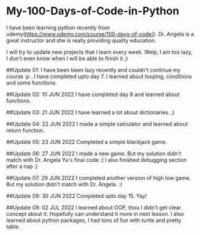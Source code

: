 # My-100-Days-of-Code-in-Python
I have been learning python recently from udemy(https://www.udemy.com/course/100-days-of-code/). Dr. Angela is a great instructor and she is really providing quality education. 


I will try to update new projects that I learn every week. Welp, I am too lazy, I don't even know when I will be able to finish it ;)


##Update 01:
I have been been lazy recently and couldn't continue my course :p . I have completed upto day 7. I learned about looping, conditions and some functions.

##Update 02: 10 JUN 2022
I have completed day 8 and learned about functions. 

##Update 03: 21 JUN 2022
I have learned a lot about dictionaries. ;)

##Update 04: 22 JUN 2022
I made a simple calculator and learned about return function.

##Update 05: 23 JUN 2022
Completed a simple blackjack game.

##Update 06: 27 JUN 2022
I made a new game. But my solution didn't match with Dr. Angela Yu's final code :( I also finished debugging section after a nap :)

##Update 07: 29 JUN 2022
I completed another version of high low game. But my solution didn't match with Dr. Angela. :(

##Update 08: 30 JUN 2022
Completed upto day 15. Yay!

##Update 09: 02 JUL 2022
I learned about OOP, thou I didn't get clear concept about it. Hopefully can understand it more in next lesson. I also learned about python packages, I had tons of fun with turtle and pretty table.


